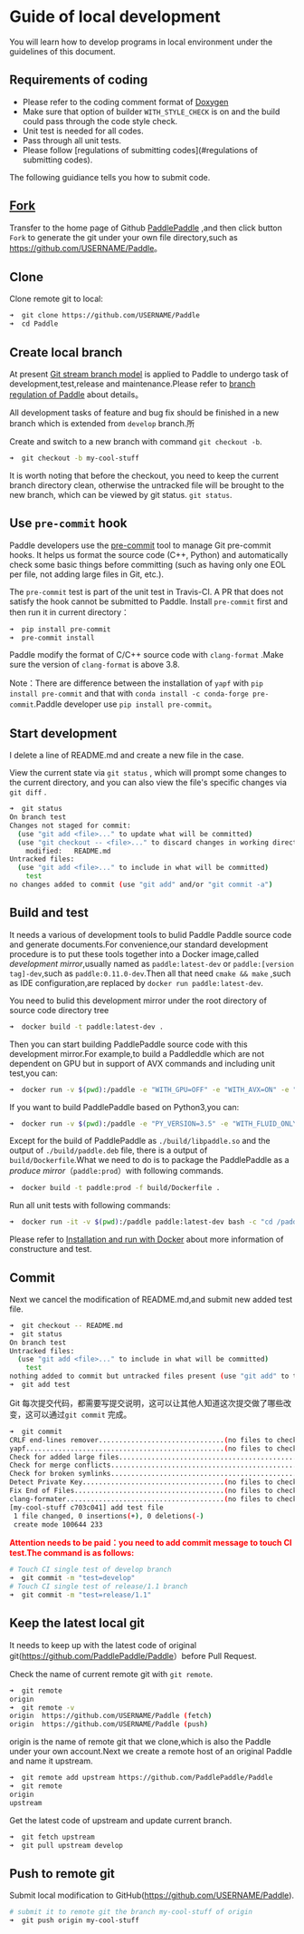 # Guide of local development

You will learn how to develop programs in local environment under the guidelines of this document.

## Requirements of coding
- Please refer to the coding comment format of [Doxygen](http://www.stack.nl/~dimitri/doxygen/) 
- Make sure that option of builder `WITH_STYLE_CHECK` is on and the build could pass through the code style check.
- Unit test is needed for all codes.
- Pass through all unit tests.
- Please follow [regulations of submitting codes](#regulations of submitting codes).

The following guidiance tells you how to submit code.
## [Fork](https://help.github.com/articles/fork-a-repo/)

Transfer to the home page of Github [PaddlePaddle](https://github.com/PaddlePaddle/Paddle) ,and then click button `Fork`  to generate the git under your own file directory,such as <https://github.com/USERNAME/Paddle>。

## Clone

Clone remote git to local:

```bash
➜  git clone https://github.com/USERNAME/Paddle
➜  cd Paddle
```


## Create local branch

At present [Git stream branch model](http://nvie.com/posts/a-successful-git-branching-model/)  is applied to Paddle to undergo task of development,test,release and maintenance.Please refer to [branch regulation of Paddle](https://github.com/PaddlePaddle/Paddle/blob/develop/doc/design/releasing_process.md#paddle-分支规范) about details。

All development tasks of feature and bug fix should be finished in a new branch which is extended from `develop` branch.所

Create and switch to a new branch with command `git checkout -b`.


```bash
➜  git checkout -b my-cool-stuff
```

It is worth noting that before the checkout, you need to keep the current branch directory clean, otherwise the untracked file will be brought to the new branch, which can be viewed by git status. `git status`.


## Use `pre-commit` hook

Paddle developers use the [pre-commit](http://pre-commit.com/) tool to manage Git pre-commit hooks. It helps us format the source code (C++, Python) and automatically check some basic things before committing (such as having only one EOL per file, not adding large files in Git, etc.).

The `pre-commit` test is part of the unit test in Travis-CI. A PR that does not satisfy the hook cannot be submitted to Paddle. Install `pre-commit` first and then run it in current directory：


```bash
➜  pip install pre-commit
➜  pre-commit install
```

Paddle modify the format of C/C++ source code with `clang-format` .Make sure the version of `clang-format` is above 3.8.

Note：There are difference between the installation of `yapf` with `pip install pre-commit` and that with `conda install -c conda-forge pre-commit`.Paddle developer use `pip install pre-commit`。

## Start development

I delete a line of README.md and create a new file in the case.

View the current state via `git status` , which will prompt some changes to the current directory, and you can also view the file's specific changes via `git diff` .


```bash
➜  git status
On branch test
Changes not staged for commit:
  (use "git add <file>..." to update what will be committed)
  (use "git checkout -- <file>..." to discard changes in working directory)
	modified:   README.md
Untracked files:
  (use "git add <file>..." to include in what will be committed)
	test
no changes added to commit (use "git add" and/or "git commit -a")
```

## Build and test

It needs a various of development tools to bulid Paddle Paddle source code and generate documents.For convenience,our standard development procedure is to put these tools together into a Docker image,called *development mirror*,usually named as `paddle:latest-dev` or `paddle:[version tag]-dev`,such as `paddle:0.11.0-dev`.Then all that need `cmake && make` ,such as IDE configuration,are replaced by `docker run paddle:latest-dev`.

You need to bulid this development mirror under the root directory of source code directory tree 

```bash
➜  docker build -t paddle:latest-dev .
```

Then you can start building PaddlePaddle source code with this development mirror.For example,to build a Paddleddle which are not dependent on GPU but in support of AVX commands and including unit test,you can:

```bash
➜  docker run -v $(pwd):/paddle -e "WITH_GPU=OFF" -e "WITH_AVX=ON" -e "WITH_TESTING=ON" paddle:latest-dev
```

If you want to build PaddlePaddle based on Python3,you can:

```bash
➜  docker run -v $(pwd):/paddle -e "PY_VERSION=3.5" -e "WITH_FLUID_ONLY=ON" -e "WITH_GPU=OFF" -e "WITH_AVX=ON" -e "WITH_TESTING=ON" paddle:latest-dev
```

Except for the build of PaddlePaddle as `./build/libpaddle.so` and the output of `./build/paddle.deb` file, there is a output of `build/Dockerfile`.What we need to do is to package the PaddlePaddle as a *produce mirror*（`paddle:prod`）with following commands.

```bash
➜  docker build -t paddle:prod -f build/Dockerfile .
```

Run all unit tests with following commands:

```bash
➜  docker run -it -v $(pwd):/paddle paddle:latest-dev bash -c "cd /paddle/build && ctest"
```

Please refer to [Installation and run with Docker](https://github.com/PaddlePaddle/Paddle/blob/develop/doc/v2/build_and_install/docker_install_cn.rst) about more information of constructure and test.

## Commit

Next we cancel the modification of README.md,and submit new added test file.

```bash
➜  git checkout -- README.md
➜  git status
On branch test
Untracked files:
  (use "git add <file>..." to include in what will be committed)
	test
nothing added to commit but untracked files present (use "git add" to track)
➜  git add test
```

Git 每次提交代码，都需要写提交说明，这可以让其他人知道这次提交做了哪些改变，这可以通过`git commit` 完成。

```bash
➜  git commit
CRLF end-lines remover...............................(no files to check)Skipped
yapf.................................................(no files to check)Skipped
Check for added large files..............................................Passed
Check for merge conflicts................................................Passed
Check for broken symlinks................................................Passed
Detect Private Key...................................(no files to check)Skipped
Fix End of Files.....................................(no files to check)Skipped
clang-formater.......................................(no files to check)Skipped
[my-cool-stuff c703c041] add test file
 1 file changed, 0 insertions(+), 0 deletions(-)
 create mode 100644 233
```

<b> <font color="red">Attention needs to be paid：you need to add commit message to touch CI test.The command is as follows:</font> </b>

```bash
# Touch CI single test of develop branch
➜  git commit -m "test=develop"
# Touch CI single test of release/1.1 branch
➜  git commit -m "test=release/1.1"
```

## Keep the latest local git

It needs to keep up with the latest code of original git(<https://github.com/PaddlePaddle/Paddle>）before Pull Request.

Check the name of current remote git with `git remote`.

```bash
➜  git remote
origin
➜  git remote -v
origin	https://github.com/USERNAME/Paddle (fetch)
origin	https://github.com/USERNAME/Paddle (push)
```

origin is the name of remote git that we clone,which is also the Paddle under your own account.Next we create a remote host of an original Paddle and name it upstream.

```bash
➜  git remote add upstream https://github.com/PaddlePaddle/Paddle
➜  git remote
origin
upstream
```

Get the latest code of upstream and update current branch.

```bash
➜  git fetch upstream
➜  git pull upstream develop
```

## Push to remote git

Submit local modification to GitHub(https://github.com/USERNAME/Paddle).

```bash
# submit it to remote git the branch my-cool-stuff of origin
➜  git push origin my-cool-stuff
```

